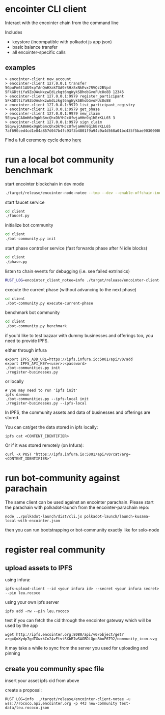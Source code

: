 # encointer CLI client
Interact with the encointer chain from the command line

Includes
* keystore (incompatible with polkadot js app json)
* basic balance transfer
* all encointer-specific calls

## examples
```
> encointer-client new_account
> encointer-client 127.0.0.1 transfer 5GpuFm6t1AU9xpTAnQnHXakTGA9rSHz8xNkEvx7RVQz2BVpd 5FkGDttiYa9ZoDAuNxzwEdLzkgt6ngWykSBhobGvoFUcUo8B 12345
> encointer-client 127.0.0.1:9979 register_participant 5FkGDttiYa9ZoDAuNxzwEdLzkgt6ngWykSBhobGvoFUcUo8B
> encointer-client 127.0.0.1:9979 list_participant_registry
> encointer-client 127.0.0.1:9979 get_phase
> encointer-client 127.0.0.1:9979 new_claim 5EqvwjCA8mH6x9gWbSmcQhxDkYHJcUfwjaHHn9q1hBrKLL65 3
> encointer-client 127.0.0.1:9979 sign_claim 5EqvwjCA8mH6x9gWbSmcQhxDkYHJcUfwjaHHn9q1hBrKLL65 7af690ced4cd1e84a857d047b4fc93f3b4801f9a94c9a4d568a01bc435f5bae903000000000000000000000003000000
```

Find a full ceremony cycle demo [here](./bootstrap_demo_community.py)

# run a local bot community benchmark

start encointer blockchain in dev mode
```bash
./target/release/encointer-node-notee --tmp --dev --enable-offchain-indexing true -lencointer=debug
```

start faucet service
```bash
cd client
./faucet.py
```

initialize bot community
```bash
cd client
./bot-community.py init
```

start phase controller service (fast forwards phase after N idle blocks)
```bash
cd client
./phase.py
```

listen to chain events for debugging (i.e. see failed extrinsics)
```bash
RUST_LOG=encointer_client_notee=info ./target/release/encointer-client-notee listen
```

execute the current phase (without advancing to the next phase)
```bash
cd client
./bot-community.py execute-current-phase
```

benchmark bot community
```bash
cd client
./bot-community.py benchmark
```

if you'd like to test bazaar with dummy businesses and offerings too, you need to provide IPFS.

either through infura

```
export IPFS_ADD_URL=https://ipfs.infura.io:5001/api/v0/add
export IPFS_API_KEY=<user>:<password>
./bot-communities.py init
./register-businesses.py
```

or locally

```
# you may need to run 'ipfs init'
ipfs daemon
./bot-communities.py --ipfs-local init 
./register-businesses.py --ipfs-local
```

In IPFS, the community assets and data of businesses and offerings are stored.

You can cat/get the data stored in ipfs locally:
```
ipfs cat <CONTENT_IDENTIFIER>
```
Or if it was stored remotely (on Infura):
```
curl -X POST "https://ipfs.infura.io:5001/api/v0/cat?arg=<CONTENT_IDENTIFIER>" 
```

# run bot-community against parachain

The same client can be used against an encointer parachain. Please start the parachain with polkadot-launch from the encointer-parachain repo:
```
node ../polkadot-launch/dist/cli.js polkadot-launch/launch-kusama-local-with-encointer.json
```

then you can run bootstrapping or bot-community exactly like for solo-node

# register real community

## upload assets to IPFS

using infura:
```
ipfs-upload-client --id <your infura id> --secret <your infura secret> --pin leu.rococo 
```

using your own ipfs server
```
ipfs add -rw --pin leu.rococo
```
test if you can fetch the cid through the encointer gateway which will be used by the app

```
wget http://ipfs.encointer.org:8080/api/v0/object/get?arg=QmXydp7gdTGwxkCn24vEtvtSXbR7wSAGBDLQpc8buF6T92/community_icon.svg
```
it may take a while to sync from the server you used for uploading and pinning

## create you community spec file

insert your asset ipfs cid from above

create a proposal:
```
RUST_LOG=info ../target/release/encointer-client-notee -u wss://rococo.api.encointer.org -p 443 new-community test-data/leu.rococo.json
```

